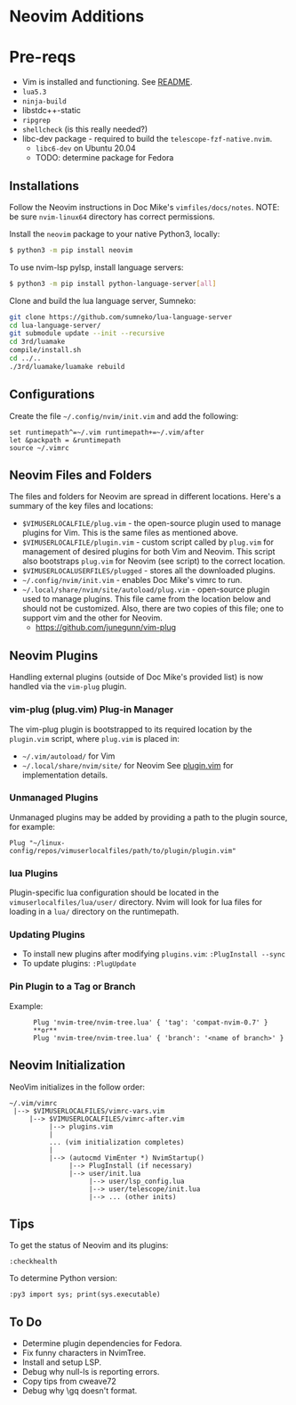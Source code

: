 # Neovim Additions

# Pre-reqs 
* Vim is installed and functioning. See [README](./README.md).
* `lua5.3`
* `ninja-build`
* libstdc++-static
* `ripgrep`
* `shellcheck` (is this really needed?)
* libc-dev package - required to build the `telescope-fzf-native.nvim`.
    - `libc6-dev` on Ubuntu 20.04
    - TODO: determine package for Fedora


## Installations

Follow the Neovim instructions in Doc Mike's `vimfiles/docs/notes`. NOTE:
  be sure `nvim-linux64` directory has correct permissions.

Install the `neovim` package to your native Python3, locally:
```bash
$ python3 -m pip install neovim
```

To use nvim-lsp pylsp, install language servers:
```bash
$ python3 -m pip install python-language-server[all]
```

Clone and build the lua language server, Sumneko:
```bash
git clone https://github.com/sumneko/lua-language-server
cd lua-language-server/
git submodule update --init --recursive
cd 3rd/luamake
compile/install.sh
cd ../..
./3rd/luamake/luamake rebuild
```

## Configurations
Create the file `~/.config/nvim/init.vim` and add the following:
```vim
set runtimepath^=~/.vim runtimepath+=~/.vim/after
let &packpath = &runtimepath
source ~/.vimrc
```

## Neovim Files and Folders

The files and folders for Neovim are spread in different locations. Here's a
summary of the key files and locations:

* `$VIMUSERLOCALFILE/plug.vim` - the open-source plugin used to manage plugins
  for Vim. This is the same files as mentioned above.
* `$VIMUSERLOCALFILE/plugin.vim` - custom script called by `plug.vim` for
  management of desired plugins for both Vim and Neovim. This script also
  bootstraps `plug.vim` for Neovim (see script) to the correct location.
* `$VIMUSERLOCALUSERFILES/plugged` - stores all the downloaded plugins.
* `~/.config/nvim/init.vim` - enables Doc Mike's vimrc to run.
* `~/.local/share/nvim/site/autoload/plug.vim` - open-source plugin used to
  manage plugins. This file came from the location below and should not be
  customized. Also, there are two copies of this file; one to support vim
  and the other for Neovim.
    - https://github.com/junegunn/vim-plug

## Neovim Plugins

Handling external plugins (outside of Doc Mike's provided list) is now
handled via the `vim-plug` plugin.

### vim-plug (plug.vim) Plug-in Manager

The vim-plug plugin is bootstrapped to its required location by the
`plugin.vim` script, where `plug.vim` is placed in:
* `~/.vim/autoload/` for Vim
* `~/.local/share/nvim/site/` for Neovim
 See [plugin.vim](./plugin.vim) for implementation details.

### Unmanaged Plugins

Unmanaged plugins may be added by providing a path to the plugin source, for
example:

```vim
Plug "~/linux-config/repos/vimuserlocalfiles/path/to/plugin/plugin.vim"
```

### lua Plugins

Plugin-specific lua configuration should be located in the
`vimuserlocalfiles/lua/user/` directory. Nvim will look for lua files for
loading in a `lua/` directory on the runtimepath.

### Updating Plugins

* To install new plugins after modifying `plugins.vim`: `:PlugInstall --sync`
* To update plugins: `:PlugUpdate`

### Pin Plugin to a Tag or Branch

Example:

```vim
      Plug 'nvim-tree/nvim-tree.lua' { 'tag': 'compat-nvim-0.7' }
      **or**
      Plug 'nvim-tree/nvim-tree.lua' { 'branch': '<name of branch>' }
```

## Neovim Initialization

NeoVim initializes in the follow order:

```
~/.vim/vimrc
 |--> $VIMUSERLOCALFILES/vimrc-vars.vim
     |--> $VIMUSERLOCALFILES/vimrc-after.vim
          |--> plugins.vim
          |
          ... (vim initialization completes)
          |
          |--> (autocmd VimEnter *) NvimStartup()
               |--> PlugInstall (if necessary)
               |--> user/init.lua
                    |--> user/lsp_config.lua
                    |--> user/telescope/init.lua
                    |--> ... (other inits)
```
## Tips

To get the status of Neovim and its plugins: 
```
:checkhealth
```

To determine Python version:
```
:py3 import sys; print(sys.executable)
```

## To Do

* Determine plugin dependencies for Fedora.
* Fix funny characters in NvimTree.
* Install and setup LSP.
* Debug why null-ls is reporting errors.
* Copy tips from cweave72
* Debug why \gq doesn't format.
